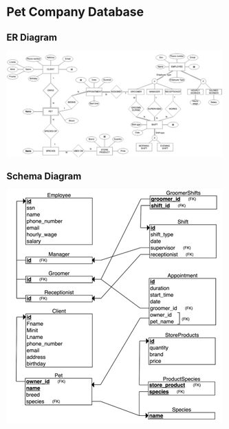 # Pet Company Database

## ER Diagram
![image](assets/ERDiagram.png)

## Schema Diagram
![image](assets/SchemaDiagram.png)
